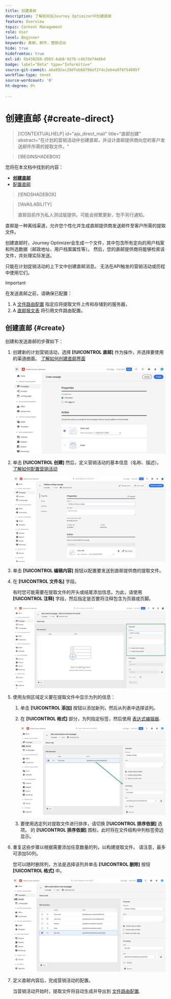 ```yaml
---
title: 创建直邮
description: 了解如何在Journey Optimizer中创建直邮
feature: Overview
topic: Content Management
role: User
level: Beginner
keywords: 直邮，邮件，营销活动
hide: true
hidefromtoc: true
exl-id: 6b438268-d983-4ab8-9276-c4b7de74e6bd
badge: label="Beta" type="Informitive"
source-git-commit: a6a892ec20dfeb6879bef2f4c2eb4a0f8f54885f
workflow-type: tm+mt
source-wordcount: '0'
ht-degree: 0%

---
```


# 创建直邮 {#create-direct}

>[!CONTEXTUALHELP]
>id="ajo_direct_mail"
>title="直邮创建"
>abstract="在计划的营销活动中创建直邮，并设计直邮提供商向您的客户发送邮件所需的提取文件。"

>[!BEGINSHADEBOX]

您将在本文档中找到的内容：

* **[创建直邮](create-direct-mail.md)**
* [配置直邮](direct-mail-configuration.md)

>[!ENDSHADEBOX]

>[!AVAILABILITY]
>
>直邮目前作为私人测试版提供，可能会频繁更新，恕不另行通知。

直邮是一种离线渠道，允许您个性化并生成直邮提供商发送邮件至客户所需的提取文件。

创建直邮时，Journey Optimizer会生成一个文件，其中包含所有定向的用户档案和所选数据（邮政地址、用户档案属性等）。 然后，您的直邮提供商将能够检索该文件，并处理实际发送。

只能在计划促销活动的上下文中创建直邮消息。 无法在API触发的营销活动或历程中使用它们。

>[!IMPORTANT]
>
>在发送直邮之前，请确保已配置：
>
>1. A [文件路由配置](../direct-mail/direct-mail-configuration.md#file-routing-configuration) 指定应将提取文件上传和存储到的服务器，
>1. A [直邮报文表](../direct-mail/direct-mail-configuration.md#direct-mail-surface) 将引用文件路由配置。


## 创建直邮 {#create}

创建和发送直邮的步骤如下：

1. 创建新的计划营销活动，选择 **[!UICONTROL 直邮]** 作为操作，并选择要使用的渠道曲面。 [了解如何创建直邮界面](../direct-mail/direct-mail-configuration.md#direct-mail-surface)

   ![](assets/direct-mail-campaign.png)

1. 单击 **[!UICONTROL 创建]** 然后，定义营销活动的基本信息（名称、描述）。 [了解如何配置营销活动](../campaigns/create-campaign.md)

   ![](assets/direct-mail-edit.png)

1. 单击 **[!UICONTROL 编辑内容]** 按钮以配置要发送到直邮提供商的提取文件。

1. 在 **[!UICONTROL 文件名]** 字段。

   有时您可能需要在提取文件的开头或结尾添加信息。为此，请使用 **[!UICONTROL 注释]** 字段，然后指定是否要将注释包含为页眉或页脚。

   <!--Click on the button to the right of the Output file field and enter the desired label. You can use personalization fields, content blocks and dynamic text (see Defining content). For example, you can complete the label with the delivery ID or the extraction date.-->

   ![](assets/direct-mail-properties.png)

1. 使用左侧区域定义要在提取文件中显示为列的信息：

   1. 单击 **[!UICONTROL 添加]** 按钮以添加新列，然后从列表中选择该列。

   1. 在 **[!UICONTROL 格式]** 部分，为列指定标签，然后使用 [表达式编辑器](../personalization/personalization-build-expressions.md).

      ![](assets/direct-mail-content.png)

   1. 要使用选定列对提取文件进行排序，请切换 **[!UICONTROL 排序依据]** 选项。 的 **[!UICONTROL 排序依据]** 图标，此时将在文件结构中列标签旁边显示。

1. 重复这些步骤以根据需要添加任意数量的列，以构建提取文件。 请注意，最多可添加50列。

   您可以随时删除列，方法是选择该列并单击 **[!UICONTROL 删除]** 按钮 **[!UICONTROL 格式]** 中。

   ![](assets/direct-mail-complete.png)

1. 定义直邮内容后，完成营销活动的配置。

   当营销活动开始时，提取文件将自动生成并导出到 [文件路由配置](../direct-mail/direct-mail-configuration.md).
